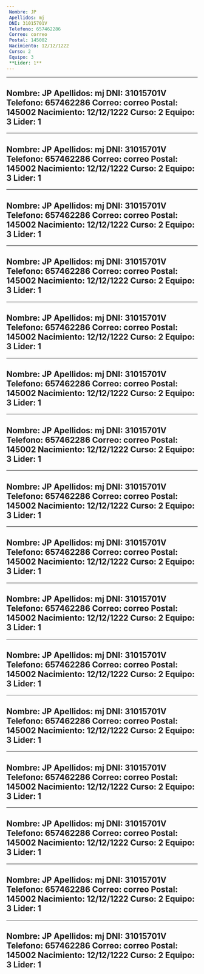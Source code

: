 ```yaml
---
 Nombre: JP
 Apellidos: mj
 DNI: 31015701V
 Telefono: 657462286
 Correo: correo
 Postal: 145002
 Nacimiento: 12/12/1222
 Curso: 2
 Equipo: 3
 **Lider: 1**
---
```

---
 Nombre: JP
 Apellidos: mj
 DNI: 31015701V
 Telefono: 657462286
 Correo: correo
 Postal: 145002
 Nacimiento: 12/12/1222
 Curso: 2
 Equipo: 3
 **Lider: 1**
---
---
 Nombre: JP
 Apellidos: mj
 DNI: 31015701V
 Telefono: 657462286
 Correo: correo
 Postal: 145002
 Nacimiento: 12/12/1222
 Curso: 2
 Equipo: 3
 **Lider: 1**
---
---
 Nombre: JP
 Apellidos: mj
 DNI: 31015701V
 Telefono: 657462286
 Correo: correo
 Postal: 145002
 Nacimiento: 12/12/1222
 Curso: 2
 Equipo: 3
 **Lider: 1**
---
---
 Nombre: JP
 Apellidos: mj
 DNI: 31015701V
 Telefono: 657462286
 Correo: correo
 Postal: 145002
 Nacimiento: 12/12/1222
 Curso: 2
 Equipo: 3
 **Lider: 1**
---
---
 Nombre: JP
 Apellidos: mj
 DNI: 31015701V
 Telefono: 657462286
 Correo: correo
 Postal: 145002
 Nacimiento: 12/12/1222
 Curso: 2
 Equipo: 3
 **Lider: 1**
---
---
 Nombre: JP
 Apellidos: mj
 DNI: 31015701V
 Telefono: 657462286
 Correo: correo
 Postal: 145002
 Nacimiento: 12/12/1222
 Curso: 2
 Equipo: 3
 **Lider: 1**
---
---
 Nombre: JP
 Apellidos: mj
 DNI: 31015701V
 Telefono: 657462286
 Correo: correo
 Postal: 145002
 Nacimiento: 12/12/1222
 Curso: 2
 Equipo: 3
 **Lider: 1**
---
---
 Nombre: JP
 Apellidos: mj
 DNI: 31015701V
 Telefono: 657462286
 Correo: correo
 Postal: 145002
 Nacimiento: 12/12/1222
 Curso: 2
 Equipo: 3
 **Lider: 1**
---
---
 Nombre: JP
 Apellidos: mj
 DNI: 31015701V
 Telefono: 657462286
 Correo: correo
 Postal: 145002
 Nacimiento: 12/12/1222
 Curso: 2
 Equipo: 3
 **Lider: 1**
---
---
 Nombre: JP
 Apellidos: mj
 DNI: 31015701V
 Telefono: 657462286
 Correo: correo
 Postal: 145002
 Nacimiento: 12/12/1222
 Curso: 2
 Equipo: 3
 **Lider: 1**
---
---
 Nombre: JP
 Apellidos: mj
 DNI: 31015701V
 Telefono: 657462286
 Correo: correo
 Postal: 145002
 Nacimiento: 12/12/1222
 Curso: 2
 Equipo: 3
 **Lider: 1**
---
---
 Nombre: JP
 Apellidos: mj
 DNI: 31015701V
 Telefono: 657462286
 Correo: correo
 Postal: 145002
 Nacimiento: 12/12/1222
 Curso: 2
 Equipo: 3
 **Lider: 1**
---
---
 Nombre: JP
 Apellidos: mj
 DNI: 31015701V
 Telefono: 657462286
 Correo: correo
 Postal: 145002
 Nacimiento: 12/12/1222
 Curso: 2
 Equipo: 3
 **Lider: 1**
---
---
 Nombre: JP
 Apellidos: mj
 DNI: 31015701V
 Telefono: 657462286
 Correo: correo
 Postal: 145002
 Nacimiento: 12/12/1222
 Curso: 2
 Equipo: 3
 **Lider: 1**
---
---
 Nombre: JP
 Apellidos: mj
 DNI: 31015701V
 Telefono: 657462286
 Correo: correo
 Postal: 145002
 Nacimiento: 12/12/1222
 Curso: 2
 Equipo: 3
 **Lider: 1**
---
---
 Nombre: JP
 Apellidos: mj
 DNI: 31015701V
 Telefono: 657462286
 Correo: correo
 Postal: 145002
 Nacimiento: 12/12/1222
 Curso: 2
 Equipo: 3
 **Lider: 1**
---
